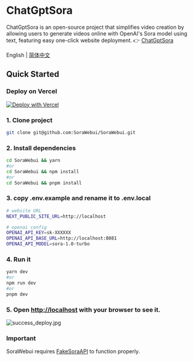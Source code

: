# ChatGptSora
ChatGptSora is an open-source project that simplifies video creation by allowing users to generate videos online with OpenAI's Sora model using text, featuring easy one-click website deployment.
👉 [ChatGptSora](https://chatgptsora.co)

<div align="left">

English | [简体中文](https://github.com/ganxj/chatgptSora/blob/main/README.zh-CN.md)

</div>

## Quick Started

### Deploy on Vercel
[![Deploy with Vercel](https://vercel.com/button)](https://vercel.com/new/clone?repository-url=https%3A%2F%2Fgithub.com%2FSoraWebui%2FSoraWebui&project-name=SoraWebui&repository-name=SoraWebui&external-id=https%3A%2F%2Fgithub.com%2FSoraWebui%2FSoraWebui%2Ftree%2Fmain)

### 1. Clone project

```bash
git clone git@github.com:SoraWebui/SoraWebui.git
```

### 2. Install dependencies

```bash
cd SoraWebui && yarn
#or
cd SoraWebui && npm install
#or
cd SoraWebui && pnpm install
```

### 3. copy .env.example and rename it to .env.local

```bash
# website URL
NEXT_PUBLIC_SITE_URL=http://localhost

# openai config
OPENAI_API_KEY=sk-XXXXXX
OPENAI_API_BASE_URL=http://localhost:8081
OPENAI_API_MODEL=sora-1.0-turbo
```

### 4. Run it

```bash
yarn dev
#or
npm run dev
#or
pnpm dev
```

### 5. Open [http://localhost](http://localhost) with your browser to see it.
![success_deploy.jpg](https://sorawebui.com/success_deploy.jpg)


### Important
SoraWebui requires [FakeSoraAPI](https://github.com/SoraWebui/FakeSoraAPI) to function properly.
